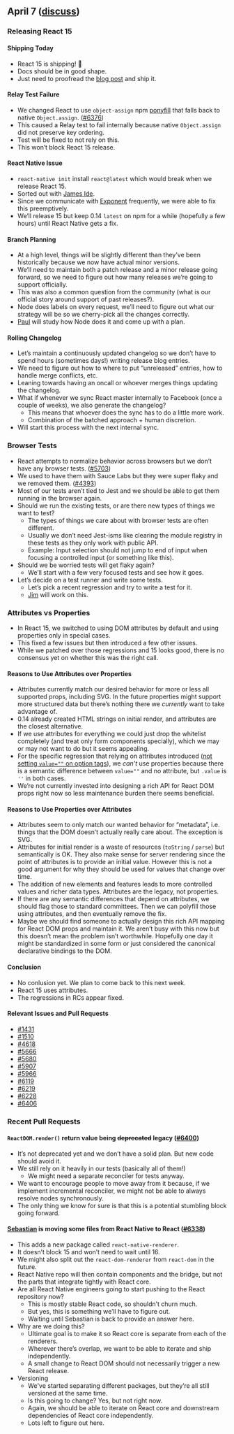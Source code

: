 ## April 7 ([discuss](https://github.com/reactjs/core-notes/pull/3))

### Releasing React 15

#### Shipping Today

* React 15 is shipping! 🎉
* Docs should be in good shape.
* Just need to proofread the [blog post](https://github.com/facebook/react/pull/6396) and ship it.

#### Relay Test Failure

* We changed React to use `object-assign` npm [ponyfill](https://ponyfoo.com/articles/polyfills-or-ponyfills) that falls back to native `Object.assign`. ([#6376](https://github.com/facebook/react/pull/6376))
* This caused a Relay test to fail internally because native `Object.assign` did not preserve key ordering.
* Test will be fixed to not rely on this.
* This won’t block React 15 release.

#### React Native Issue

* `react-native init` install `react@latest` which would break when we release React 15.
* Sorted out with [James Ide](https://twitter.com/ji).
* Since we communicate with [Exponent](https://twitter.com/exponentjs) frequently, we were able to fix this preemptively.
* We’ll release 15 but keep 0.14 `latest` on npm for a while (hopefully a few hours) until React Native gets a fix.

#### Branch Planning

* At a high level, things will be slightly different than they’ve been historically because we now have actual minor versions.
* We’ll need to maintain both a patch release and a minor release going forward, so we need to figure out how many releases we’re going to support officially.
* This was also a common question from the community (what is our official story around support of past releases?).
* Node does labels on every request, we’ll need to figure out what our strategy will be so we cherry-pick all the changes correctly.
* [Paul](https://twitter.com/zpao) will study how Node does it and come up with a plan.

#### Rolling Changelog

* Let’s maintain a continuously updated changelog so we don’t have to spend hours (sometimes days!) writing release blog entries.
* We need to figure out how to where to put “unreleased” entries, how to handle merge conflicts, etc.
* Leaning towards having an oncall or whoever merges things updating the changelog.
* What if whenever we sync React master internally to Facebook (once a couple of weeks), we also generate the changelog?
  * This means that whoever does the sync has to do a little more work.
  * Combination of the batched approach + human discretion.
* Will start this process with the next internal sync.

### Browser Tests

* React attempts to normalize behavior across browsers but we don’t have any browser tests. ([#5703](https://github.com/facebook/react/issues/5703))
* We used to have them with Sauce Labs but they were super flaky and we removed them. ([#4393](https://github.com/facebook/react/pull/4393))
* Most of our tests aren’t tied to Jest and we should be able to get them running in the browser again.
* Should we run the existing tests, or are there new types of things we want to test?
  * The types of things we care about with browser tests are often different.
  * Usually we don’t need Jest-isms like clearing the module registry in these tests as they only work with public API.
  * Example: Input selection should not jump to end of input when focusing a controlled input (or something like this).
* Should we be worried tests will get flaky again?
  * We’ll start with a few very focused tests and see how it goes.
* Let’s decide on a test runner and write some tests.
  * Let’s pick a recent regression and try to write a test for it.
  * [Jim](https://github.com/jimfb) will work on this.


### Attributes vs Properties

* In React 15, we switched to using DOM attributes by default and using properties only in special cases.
* This fixed a few issues but then introduced a few other issues.
* While we patched over those regressions and 15 looks good, there is no consensus yet on whether this was the right call.

#### Reasons to Use Attributes over Properties

* Attributes currently match our desired behavior for more or less all supported props, including SVG. In the future properties might support more structured data but there’s nothing there we _currently_ want to take advantage of.
* 0.14 already created HTML strings on initial render, and attributes are the closest alternative.
* If we use attributes for everything we could just drop the whitelist completely (and treat only form components specially), which we may or may not want to do but it seems appealing.
* For the specific regression that relying on attributes introduced ([not setting `value=""` on option tags](https://github.com/facebook/react/issues/6219)), we _can’t_ use properties because there is a semantic difference between `value=""` and no attribute, but `.value` is `''` in both cases.
* We’re not currently invested into designing a rich API for React DOM props right now so less maintenance burden there seems beneficial.

#### Reasons to Use Properties over Attributes

* Attributes seem to only match our wanted behavior for “metadata”, i.e. things that the DOM doesn’t actually really care about. The exception is SVG.
* Attributes for initial render is a waste of resources (`toString` / `parse`) but semantically is OK. They also make sense for server rendering since the point of attributes is to provide an initial value. However this is not a good argument for why they should be used for values that change over time.
* The addition of new elements and features leads to more controlled values and richer data types. Attributes are the legacy, not properties.
* If there are any semantic differences that depend on attributes, we should flag those to standard committees. Then we can polyfill those using attributes, and then eventually remove the fix.
* Maybe we should find someone to actually design this rich API mapping for React DOM props and maintain it. We aren’t busy with this now but this doesn’t mean the problem isn’t worthwhile. Hopefully one day it might be standardized in some form or just considered the canonical declarative bindings to the DOM.

#### Conclusion

* No conlusion yet. We plan to come back to this next week.
* React 15 uses attributes.
* The regressions in RCs appear fixed.

#### Relevant Issues and Pull Requests

* [#1431](https://github.com/facebook/react/issues/1431)
* [#1510](https://github.com/facebook/react/pull/1510)
* [#4618](https://github.com/facebook/react/issues/4618)
* [#5666](https://github.com/facebook/react/pull/5666)
* [#5680](https://github.com/facebook/react/pull/5680)
* [#5907](https://github.com/facebook/react/pull/5907)
* [#5966](https://github.com/facebook/react/issues/5966)
* [#6119](https://github.com/facebook/react/issues/6119)
* [#6219](https://github.com/facebook/react/issues/6219)
* [#6228](https://github.com/facebook/react/pull/6228)
* [#6406](https://github.com/facebook/react/pull/6406)

### Recent Pull Requests

#### `ReactDOM.render()` return value being <s>deprecated</s> legacy ([#6400](https://github.com/facebook/react/pull/6400))

* It’s not deprecated yet and we don’t have a solid plan. But new code should avoid it.
* We still rely on it heavily in our tests (basically all of them!)
  * We might need a separate reconciler for tests anyway.
* We want to encourage people to move away from it because, if we implement incremental reconciler, we might not be able to always resolve nodes synchronously.
* The only thing we know for sure is that this is a potential stumbling block going forward.

#### [Sebastian](https://twitter.com/sebmarkbage) is moving some files from React Native to React ([#6338](https://github.com/facebook/react/pull/6338))

* This adds a new package called `react-native-renderer`.
* It doesn’t block 15 and won’t need to wait until 16.
* We might also split out the `react-dom-renderer` from `react-dom` in the future.
* React Native repo will then contain components and the bridge, but not the parts that integrate tightly with React core.
* Are all React Native engineers going to start pushing to the React repository now?
  * This is mostly stable React code, so shouldn’t churn much.
  * But yes, this is something we’ll have to figure out.
  * Waiting until Sebastian is back to provide an answer here.
* Why are we doing this?
  * Ultimate goal is to make it so React core is separate from each of the renderers.
  * Wherever there’s overlap, we want to be able to iterate and ship independently.
  * A small change to React DOM should not necessarily trigger a new React release.
* Versioning
  * We've started separating different packages, but they’re all still versioned at the same time.
  * Is this going to change? Yes, but not right now.
  * Again, we should be able to iterate on React core and downstream dependencies of React core independently.
  * Lots left to figure out here.
